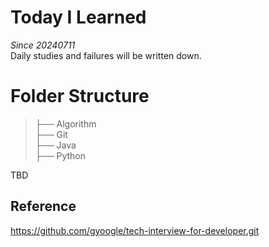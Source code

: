 # Today I Learned
*Since 20240711*  
Daily studies and failures will be written down.

# Folder Structure
>├── Algorithm  
>├── Git  
>├── Java  
>├── Python  


TBD



## Reference
https://github.com/gyoogle/tech-interview-for-developer.git
